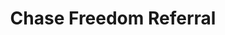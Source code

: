 ---
title: Chase Freedom Referral
redirect_to: https://www.referyourchasecard.com/18o/NKPHLCST2R
---